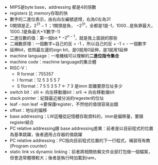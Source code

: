 * MIPS是byte base，addressing 都是4的倍數
* registers 比 memory存取的快
* 數字的二進位表示，由右向左編號遞增，右為0左為31
* 0開頭是正，$2^{31}-1$ ；1開頭是負， $-2^{31}$，全都是1是-1，1000...是負罪最大，1000..1是負最大+1(數字-1)
* 二進位數的值：第一個bit * $-2^{n-1}$，就是我上面說的那些
* 二補數原理：一個數字+自己的反 = -1 ，所以自己的反 + -1 = - 一個數字
* 延伸bit，依照最左邊的sign bit，是0就用0延伸，是1就用1延伸
* machine language：一堆機械可以理解的**二進位指令集合**
* machine code：machine language的集合體
* RISC-V：
	* R format：755357
	* I format：12 5 3 5 5 7
	* S flormat：7 5 5 3 5 7 <- 7 3 是imm 距離要原位址多少
* switch bit：slli <- 向左移動幾bit：srli -> 向右移動幾bit 
* stack pointer：紀錄最近被分派的regester的位址
* leaf - non leaf ->要保護register，不然他的值很容易出錯
* offset：地址的偏移
* base addressing：LW這種從記憶體存取資料的，imm是偏移量，要跟register結合
* PC relative addressing跟 base addressing差異：前者是以目前程式的位置為基準跳躍，後者適用占存器的值跳躍
* PC relative addressing：PC指向目前程式位置的下一行程式，補習班有教(Program counter)
* static link vs dynamic linking：前者將相關依賴文件全部打包做一個檔案，但會造常體積較大；後者是執行時加載到ram，